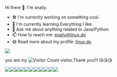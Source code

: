 
Hi there 👋. I'm snaily.  
  
- 🛠 I'm currently working on something cool.  
- 🌱 I'm currently learning Everything I like.  
- 💬 Ask me about anything related to Java/Python.  
- 📫 How to reach me: snaily@linux.do
- 😄 Read more about my profile: [linux.do](https://linux.do/u/snaily/summary)

![](https://github-readme-stats.vercel.app/api?username=snailyp&show_icons=true&theme=transparent)

you are my ![Visitor Count](https://profile-counter.glitch.me/snailyp/count.svg) visitor,Thank you!!! 😘😘😘

<img src="https://img.shields.io/badge/Java-ED8B00?logo=openjdk&logoColor=white" /><img src="https://img.shields.io/badge/Python-3776AB?logo=python&logoColor=white" /><img src="https://img.shields.io/badge/JavaScript-F7DF1E?logo=javascript&logoColor=black" /><img src="https://img.shields.io/badge/Spring-6DB33F?logo=spring&logoColor=white" /><img src="https://img.shields.io/badge/Vue.js-4FC08D?logo=vuedotjs&logoColor=white" /><img src="https://img.shields.io/badge/MySQL-4479A1?logo=mysql&logoColor=white" /><img src="https://img.shields.io/badge/MongoDB-47A248?logo=mongodb&logoColor=white" /><img src="https://img.shields.io/badge/Redis-DC382D?logo=redis&logoColor=white" /><img src="https://img.shields.io/badge/PostgreSQL-4169E1?logo=postgresql&logoColor=white" /><img src="https://img.shields.io/badge/Git-F05032?logo=git&logoColor=white" /><img src="https://img.shields.io/badge/Docker-2496ED?logo=docker&logoColor=white" />

